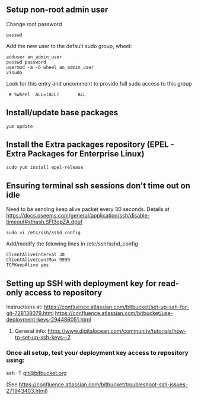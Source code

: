 ## Setup non-root admin user

Change root password
```
passwd
```

Add the new user to the default sudo group, wheel:
```
adduser an_admin_user
passwd password
usermod -a -G wheel an_admin_user
visudo
```

Look for this entry and uncomment to provide full sudo access to this group
```
 # %wheel  ALL=(ALL)       ALL
```

## Install/update base packages
```
yum update
```

## Install the Extra packages repository (EPEL - Extra Packages for Enterprise Linux)
```
sudo yum install epel-release
```
## Ensuring terminal ssh sessions don't time out on idle

Need to be sending keep alive packet every 30 seconds. Details at https://docs.oseems.com/general/application/ssh/disable-timeout#sthash.SFl3opZA.dpuf

```
sudo vi /etc/ssh/sshd_config
```

Add/modify the folowing lines in /etc/ssh/sshd_config

```
ClientAliveInterval 30
ClientAliveCountMax 9999
TCPKeepAlive yes
```


## Setting up SSH with deployment key for read-only access to repository
Instructions at: 
https://confluence.atlassian.com/bitbucket/set-up-ssh-for-git-728138079.html
https://confluence.atlassian.com/bitbucket/use-deployment-keys-294486051.html
1. General info: https://www.digitalocean.com/community/tutorials/how-to-set-up-ssh-keys--2

### Once all setup, test your deployment key access to repository using:
ssh -T git@bitbucket.org

(See https://confluence.atlassian.com/bitbucket/troubleshoot-ssh-issues-271943403.html)

